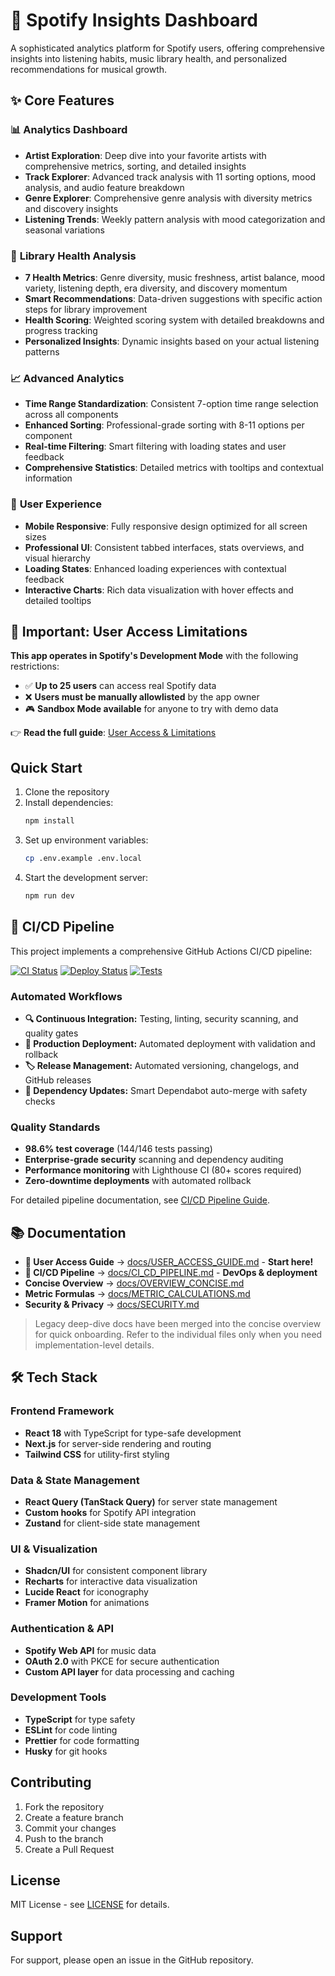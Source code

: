 # 🎵 Spotify Insights Dashboard

A sophisticated analytics platform for Spotify users, offering comprehensive insights into listening habits, music library health, and personalized recommendations for musical growth.

## ✨ Core Features

### 📊 **Analytics Dashboard**
- **Artist Exploration**: Deep dive into your favorite artists with comprehensive metrics, sorting, and detailed insights
- **Track Explorer**: Advanced track analysis with 11 sorting options, mood analysis, and audio feature breakdown  
- **Genre Explorer**: Comprehensive genre analysis with diversity metrics and discovery insights
- **Listening Trends**: Weekly pattern analysis with mood categorization and seasonal variations

### 🏥 **Library Health Analysis**
- **7 Health Metrics**: Genre diversity, music freshness, artist balance, mood variety, listening depth, era diversity, and discovery momentum
- **Smart Recommendations**: Data-driven suggestions with specific action steps for library improvement
- **Health Scoring**: Weighted scoring system with detailed breakdowns and progress tracking
- **Personalized Insights**: Dynamic insights based on your actual listening patterns

### 📈 **Advanced Analytics**
- **Time Range Standardization**: Consistent 7-option time range selection across all components
- **Enhanced Sorting**: Professional-grade sorting with 8-11 options per component
- **Real-time Filtering**: Smart filtering with loading states and user feedback
- **Comprehensive Statistics**: Detailed metrics with tooltips and contextual information

### 🎯 **User Experience**
- **Mobile Responsive**: Fully responsive design optimized for all screen sizes
- **Professional UI**: Consistent tabbed interfaces, stats overviews, and visual hierarchy
- **Loading States**: Enhanced loading experiences with contextual feedback
- **Interactive Charts**: Rich data visualization with hover effects and detailed tooltips

## 🚨 Important: User Access Limitations

**This app operates in Spotify's Development Mode** with the following restrictions:
- ✅ **Up to 25 users** can access real Spotify data
- ❌ **Users must be manually allowlisted** by the app owner
- 🎮 **Sandbox Mode available** for anyone to try with demo data

👉 **Read the full guide**: [User Access & Limitations](docs/USER_ACCESS_GUIDE.md)

## Quick Start

1. Clone the repository
2. Install dependencies:
   ```bash
   npm install
   ```
3. Set up environment variables:
   ```bash
   cp .env.example .env.local
   ```
4. Start the development server:
   ```bash
   npm run dev
   ```

## 🔄 CI/CD Pipeline

This project implements a comprehensive GitHub Actions CI/CD pipeline:

[![CI Status](https://github.com/yourusername/spotify-insights/workflows/🔍%20Continuous%20Integration/badge.svg)](https://github.com/yourusername/spotify-insights/actions)
[![Deploy Status](https://github.com/yourusername/spotify-insights/workflows/🚀%20Deploy%20to%20Production/badge.svg)](https://github.com/yourusername/spotify-insights/actions)
[![Tests](https://img.shields.io/badge/tests-144%2F146%20passing-brightgreen)](https://github.com/yourusername/spotify-insights/actions)

### Automated Workflows
- **🔍 Continuous Integration:** Testing, linting, security scanning, and quality gates
- **🚀 Production Deployment:** Automated deployment with validation and rollback
- **🏷️ Release Management:** Automated versioning, changelogs, and GitHub releases
- **🤖 Dependency Updates:** Smart Dependabot auto-merge with safety checks

### Quality Standards
- **98.6% test coverage** (144/146 tests passing)
- **Enterprise-grade security** scanning and dependency auditing
- **Performance monitoring** with Lighthouse CI (80+ scores required)
- **Zero-downtime deployments** with automated rollback

For detailed pipeline documentation, see [CI/CD Pipeline Guide](docs/CI_CD_PIPELINE.md).

## 📚 Documentation

- **👥 User Access Guide** → [docs/USER_ACCESS_GUIDE.md](docs/USER_ACCESS_GUIDE.md) - **Start here!**
- **🚀 CI/CD Pipeline** → [docs/CI_CD_PIPELINE.md](docs/CI_CD_PIPELINE.md) - **DevOps & deployment**
- **Concise Overview** → [docs/OVERVIEW_CONCISE.md](docs/OVERVIEW_CONCISE.md)
- **Metric Formulas** → [docs/METRIC_CALCULATIONS.md](docs/METRIC_CALCULATIONS.md)
- **Security & Privacy** → [docs/SECURITY.md](docs/SECURITY.md)

> Legacy deep-dive docs have been merged into the concise overview for quick onboarding. Refer to the individual files only when you need implementation-level details.

## 🛠️ Tech Stack

### **Frontend Framework**
- **React 18** with TypeScript for type-safe development
- **Next.js** for server-side rendering and routing
- **Tailwind CSS** for utility-first styling

### **Data & State Management**
- **React Query (TanStack Query)** for server state management
- **Custom hooks** for Spotify API integration
- **Zustand** for client-side state management

### **UI & Visualization**
- **Shadcn/UI** for consistent component library
- **Recharts** for interactive data visualization
- **Lucide React** for iconography
- **Framer Motion** for animations

### **Authentication & API**
- **Spotify Web API** for music data
- **OAuth 2.0** with PKCE for secure authentication
- **Custom API layer** for data processing and caching

### **Development Tools**
- **TypeScript** for type safety
- **ESLint** for code linting
- **Prettier** for code formatting
- **Husky** for git hooks

## Contributing

1. Fork the repository
2. Create a feature branch
3. Commit your changes
4. Push to the branch
5. Create a Pull Request

## License

MIT License - see [LICENSE](LICENSE) for details.

## Support

For support, please open an issue in the GitHub repository.
